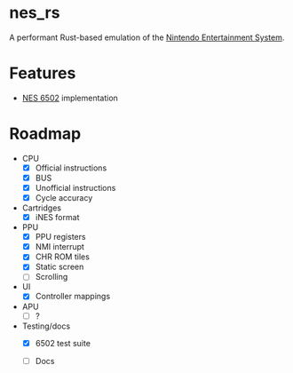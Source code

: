 # nes_rs

A performant Rust-based emulation of the [Nintendo Entertainment System](https://en.wikipedia.org/wiki/Nintendo_Entertainment_System).

# Features

- [NES 6502](https://www.nesdev.org/wiki/CPU) implementation 

# Roadmap

- CPU
    - [X] Official instructions
    - [X] BUS
    - [X] Unofficial instructions
    - [X] Cycle accuracy
- Cartridges
    - [X] iNES format
- PPU
    - [X] PPU registers
    - [X] NMI interrupt
    - [X] CHR ROM tiles
    - [X] Static screen
    - [ ] Scrolling
- UI
    - [X] Controller mappings
- APU
    - [ ] ?
- Testing/docs
    - [X] 6502 test suite
    - [ ] Docs

